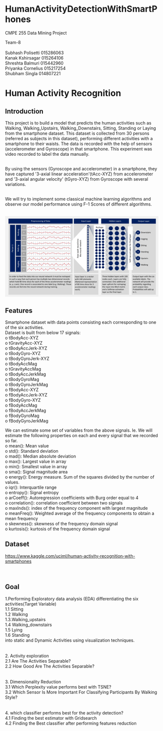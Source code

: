 # HumanActivityDetectionWithSmartPhones
CMPE 255 Data Mining Project<br>

Team-8<br><br>
Subhash Polisetti 015286063<br>
Kanak Kshirsagar 015264106<br>
Shreshta Balmuri 015442960<br>
Priyanka Cornelius 015217254<br>
Shubham Singla 014807221<br>

# Human Activity Recognition

## Introduction

This project is to build a model that predicts the human activities such as Walking, Walking_Upstairs, Walking_Downstairs, Sitting, Standing or Laying from the smartphone dataset.
This dataset is collected from 30 persons (referred as subjects in this dataset), performing different activities with a smartphone to their waists. The data is recorded with the help of sensors (accelerometer and Gyroscope) in that smartphone. This experiment was video recorded to label the data manually.<br><br>

By using the sensors (Gyroscope and accelerometer) in a smartphone, they have captured '3-axial linear acceleration'(tAcc-XYZ) from accelerometer and '3-axial angular velocity' (tGyro-XYZ) from Gyroscope with several variations.<br><br>

We will try to implement some classical machine learning algorithms and observe our model performance using F-1 Scores of different algorithms.<br><br>

![](photos/nn.jpeg)


## Features
Smartphone dataset with data points consisting each corresponding to one of the six activities.<br>
Dataset is built from below 17 signals:<br>
o	tBodyAcc-XYZ<br>
o	tGravityAcc-XYZ<br>
o	tBodyAccJerk-XYZ<br>
o	tBodyGyro-XYZ<br>
o	tBodyGyroJerk-XYZ<br>
o	tBodyAccMag<br>
o	tGravityAccMag<br>
o	tBodyAccJerkMag<br>
o	tBodyGyroMag<br>
o	tBodyGyroJerkMag<br>
o	fBodyAcc-XYZ<br>
o	fBodyAccJerk-XYZ<br>
o	fBodyGyro-XYZ<br>
o	fBodyAccMag<br>
o	fBodyAccJerkMag<br>
o	fBodyGyroMag<br>
o	fBodyGyroJerkMag<br>

We can estimate some set of variables from the above signals. Ie. We will estimate the following properties on each and every signal that we recorded so far.<br>
o	mean(): Mean value<br>
o	std(): Standard deviation<br>
o	mad(): Median absolute deviation<br>
o	max(): Largest value in array<br>
o	min(): Smallest value in array<br>
o	sma(): Signal magnitude area<br>
o	energy(): Energy measure. Sum of the squares divided by the number of values.<br>
o	iqr(): Interquartile range<br>
o	entropy(): Signal entropy<br>
o	arCoeff(): Autoregression coefficients with Burg order equal to 4<br>
o	correlation(): correlation coefficient between two signals<br>
o	maxInds(): index of the frequency component with largest magnitude<br>
o	meanFreq(): Weighted average of the frequency components to obtain a mean frequency<br>
o	skewness(): skewness of the frequency domain signal<br>
o	kurtosis(): kurtosis of the frequency domain signal<br>

## Dataset <br>
https://www.kaggle.com/uciml/human-activity-recognition-with-smartphones <br>
<br>
<br>

## Goal

1.Performing Exploratory data analysis (EDA) differentiating the six activities(Target Variable) <br>
 1.1 Sitting <br>
 1.2 Walking <br>
 1.3.Walking_upstairs <br>
 1.4 Walking_downstairs <br>
 1.5 Lying <br>
 1.6 Standing <br>
 into static and Dynamic Activities using visualization techniques.<br>
<br>
<br>
2. Activity exploration <br>
    2.1 Are The Activities Separable? <br>
    2.2 How Good Are The Activities Separable? <br>
<br>
<br>
3. Dimensionality Reduction <br>
   3.1 Which Perplexity value performs best with TSNE? <br>
   3.2 Which Sensor Is More Important For Classifying Participants By Walking Style? <br>
<br>
<br>
4. which classifier performs best for the activity detection? <br>
   4.1 Finding the best estimator with Gridsearch <br>
   4.2 Finding the Best classifier after performing features reduction

